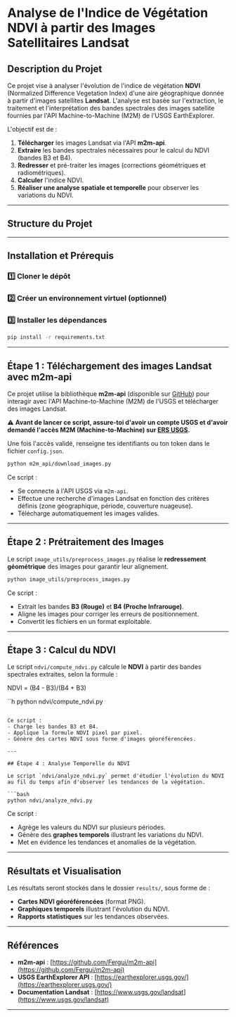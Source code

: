 # Analyse de l'Indice de Végétation NDVI à partir des Images Satellitaires Landsat

## Description du Projet

Ce projet vise à analyser l'évolution de l'indice de végétation **NDVI** (Normalized Difference Vegetation Index) d'une aire géographique donnée à partir d'images satellites **Landsat**. L'analyse est basée sur l'extraction, le traitement et l'interprétation des bandes spectrales des images satellite fournies par l'API Machine-to-Machine (M2M) de l'USGS EarthExplorer.

L'objectif est de :
1. **Télécharger** les images Landsat via l'API **m2m-api**.
2. **Extraire** les bandes spectrales nécessaires pour le calcul du NDVI (bandes B3 et B4).
3. **Redresser** et pré-traiter les images (corrections géométriques et radiométriques).
4. **Calculer** l'indice NDVI.
5. **Réaliser une analyse spatiale et temporelle** pour observer les variations du NDVI.

---

## Structure du Projet


---

## Installation et Prérequis

### 1️⃣ Cloner le dépôt


### 2️⃣ Créer un environnement virtuel (optionnel)


### 3️⃣ Installer les dépendances
```bash
pip install -r requirements.txt
```

---

## Étape 1 : Téléchargement des images Landsat avec **m2m-api**

Ce projet utilise la bibliothèque **m2m-api** (disponible sur [GitHub](https://github.com/Fergui/m2m-api)) pour interagir avec l'API Machine-to-Machine (M2M) de l'USGS et télécharger des images Landsat.

⚠ **Avant de lancer ce script, assure-toi d'avoir un compte USGS et d'avoir demandé l'accès M2M (Machine-to-Machine) sur [ERS USGS](https://ers.cr.usgs.gov/profile/access).**  

Une fois l'accès validé, renseigne tes identifiants ou ton token dans le fichier `config.json`.

```bash
python m2m_api/download_images.py
```

Ce script :
- Se connecte à l'API USGS via `m2m-api`.
- Effectue une recherche d'images Landsat en fonction des critères définis (zone géographique, période, couverture nuageuse).
- Télécharge automatiquement les images valides.

---

## Étape 2 : Prétraitement des Images

Le script `image_utils/preprocess_images.py` réalise le **redressement géométrique** des images pour garantir leur alignement.

```bash
python image_utils/preprocess_images.py
```

Ce script :
- Extrait les bandes **B3 (Rouge)** et **B4 (Proche Infrarouge)**.
- Aligne les images pour corriger les erreurs de positionnement.
- Convertit les fichiers en un format exploitable.

---

## Étape 3 : Calcul du NDVI

Le script `ndvi/compute_ndvi.py` calcule le **NDVI** à partir des bandes spectrales extraites, selon la formule :

NDVI = (B4 - B3)/(B4 + B3)

``h
python ndvi/compute_ndvi.py
```

Ce script :
- Charge les bandes B3 et B4.
- Applique la formule NDVI pixel par pixel.
- Génère des cartes NDVI sous forme d'images géoréférencées.

---

## Étape 4 : Analyse Temporelle du NDVI

Le script `ndvi/analyze_ndvi.py` permet d'étudier l'évolution du NDVI au fil du temps afin d'observer les tendances de la végétation.

```bash
python ndvi/analyze_ndvi.py
```

Ce script :
- Agrège les valeurs du NDVI sur plusieurs périodes.
- Génère des **graphes temporels** illustrant les variations du NDVI.
- Met en évidence les tendances et anomalies de la végétation.

---

## Résultats et Visualisation

Les résultats seront stockés dans le dossier `results/`, sous forme de :
- **Cartes NDVI géoréférencées** (format PNG).
- **Graphiques temporels** illustrant l'évolution du NDVI.
- **Rapports statistiques** sur les tendances observées.

---

## Références

- **m2m-api** : [https://github.com/Fergui/m2m-api](https://github.com/Fergui/m2m-api)
- **USGS EarthExplorer API** : [https://earthexplorer.usgs.gov/](https://earthexplorer.usgs.gov/)
- **Documentation Landsat** : [https://www.usgs.gov/landsat](https://www.usgs.gov/landsat)

---